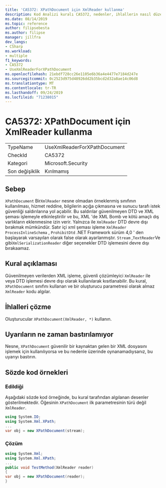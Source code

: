 ```yaml
---
title: 'CA5372: XPathDocument için XmlReader kullanma'
description: Kod Analizi kuralı CA5372, nedenler, ihlallerin nasıl düzeltileceğini ve ne zaman bastıralınacağını içeren bilgiler sağlar.
ms.date: 08/14/2019
ms.topic: reference
author: filipsebesta
ms.author: filipse
manager: jillfra
dev_langs:
- CSharp
ms.workload:
- multiple
f1_keywords:
- CA5372
- UseXmlReaderForXPathDocument
ms.openlocfilehash: 21ebdf728cc26e1105e6b36a4e4477e7184d247e
ms.sourcegitcommit: 0c2523d975d48926dd2b35bcd2d32a8ae14c06d8
ms.translationtype: MT
ms.contentlocale: tr-TR
ms.lasthandoff: 09/24/2019
ms.locfileid: "71238015"
---
```

# <a name="ca5372-use-xmlreader-for-xpathdocument"></a>CA5372: XPathDocument için XmlReader kullanma

|||
|-|-|
|TypeName|UseXmlReaderForXPathDocument|
|CheckId|CA5372|
|Kategori|Microsoft.Security|
|Son değişiklik|Kırılmamış|

## <a name="cause"></a>Sebep

`XPathDocument` Bir`XmlReader` nesne olmadan örneklenmiş sınıfının kullanılması, hizmet reddine, bilgilerin açığa çıkmasına ve sunucu tarafı istek güvenliği saldırılarına yol açabilir. Bu saldırılar güvenilmeyen DTD ve XML şeması işlemeyle etkinleştirilir ve bu, XML 'de XML Bomb ve kötü amaçlı dış varlıkların eklenmesine izin verir. Yalnızca ile `XmlReader` DTD devre dışı bırakmak mümkündür. Satır içi xml şeması işleme `XmlReader` `ProcessInlineSchema` , `ProhibitDtd` .NET Framework sürüm 4,0 ' den başlayarak varsayılan olarak false olarak ayarlanmıştır. `Stream` ,`TextReader`Ve gibi`XmlSerializationReader` diğer seçenekler DTD işlemesini devre dışı bırakaamaz.

## <a name="rule-description"></a>Kural açıklaması

Güvenilmeyen verilerden XML işleme, güvenli çözümleyici `XmlReader` ile veya DTD işlemesi devre dışı olarak kullanılarak kısıtlanabilir. Bu kural, `XPathDocument` sınıfını kullanan ve bir oluşturucu parametresi olarak almaz `XmlReader` kodu algılar.

## <a name="how-to-fix-violations"></a>İhlalleri çözme

Oluşturucular `XPathDocument(XmlReader, *)` kullanın.

## <a name="when-to-suppress-warnings"></a>Uyarıların ne zaman bastırılamıyor

Nesne, `XPathDocument` güvenilir bir kaynaktan gelen bir XML dosyasını işlemek için kullanılıyorsa ve bu nedenle üzerinde oynanamadıysanız, bu uyarıyı bastırın.

## <a name="pseudo-code-examples"></a>Sözde kod örnekleri

### <a name="violation"></a>Edildiği

Aşağıdaki sözde kod örneğinde, bu kural tarafından algılanan desenler gösterilmektedir.
Öğesinin `XPathDocument` ilk parametresinin türü değil `XmlReader`.

```csharp
using System.IO;
using System.Xml.XPath;
...
var obj = new XPathDocument(stream);
```

### <a name="solution"></a>Çözüm

```csharp
using System.Xml;
using System.Xml.XPath;
...
public void TestMethod(XmlReader reader)
{
var obj = new XPathDocument(reader);
}
```
